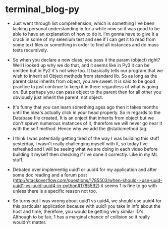 # terminal_blog-py

* Just went through list comprehension, which is something I've been lacking personal understanding in for a while now so it was good to be able to have an explanation of how to do it. I'm gonna have to give it a crack in some of my selenium test and see if I can get it to read from some text files or something in order to find all instances and do mass tests recursively.

* So when you declare a new class, you pass it the param (object) right? Well I looked up why we do that, and it seems like in Py3 it can be omitted but in Py2 it's not wise too. It basically tells our program that we wish to inherit all Object methods from standard lib. So as long as the parent class inherits from object, you are sweet. It is said to be good practice to just continue to keep it in there regardless of what is going on. But perhaps you can pass object to the parent then for all other you obviously just inherit the parent, not object.

* It's funny that you can learn something ages ago then it takes months until the idea's actually click in your head properly. So in regards to the Database file created, It is an onject that inherits from object but we don't spawn numerous instances of it, therefore we will never go near it with the self method. Hence why we add the @staticmethod tag.

* I think I was potentially getting tired of the way I was building this stuff yesterday, I wasn't really challenging myself with it, so today I've refreshed and I will be seeing what we are doing in each video before building it myself then checking if I've done it correctly. Like in my ML stuff.

* Debated over implementig uuid1 or uuid4 for my application and after some doc reading and a forum post (http://stackoverflow.com/questions/1785503/when-should-i-use-uuid-uuid1-vs-uuid-uuid4-in-python#1785592) it seems 1 is fine to go with unless there is a specific reason not too.

* So turns out I was wrong about uuid1 vs uuid4, we should use uuid4 for this particular application because with uuid1 you take in info about the host and time, therefore, you would be getting very similar ID's. Although to be fair, 1 has a marginal chance of collision so it really wouldn't matter.